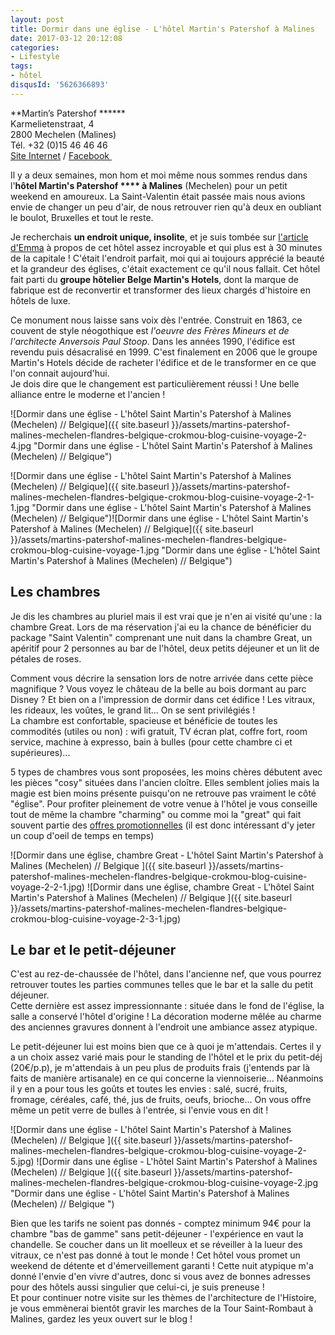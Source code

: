 ```yaml
---
layout: post
title: Dormir dans une église - L'hôtel Martin's Patershof à Malines
date: 2017-03-12 20:12:08
categories: 
- Lifestyle
tags: 
- hôtel
disqusId: '5626366893'
---
```


**Martin’s Patershof ******  
Karmelietenstraat, 4  
2800 Mechelen (Malines)  
Tél. +32 (0)15 46 46 46  
[Site Internet](http://www.martinshotels.com/fr/hotel/martins-patershof) / [Facebook ](https://www.facebook.com/MartinsPatershof)

Il y a deux semaines, mon hom et moi même nous sommes rendus dans l'**hôtel Martin's Patershof **** à Malines** (Mechelen) pour un petit weekend en amoureux. La Saint-Valentin était passée mais nous avions envie de changer un peu d'air, de nous retrouver rien qu'à deux en oubliant le boulot, Bruxelles et tout le reste.

Je recherchais **un endroit unique, insolite**, et je suis tombée sur [l'article d'Emma](https://www.augoutdemma.be/34462-dormir-dans-une-eglise-a-lhotel-martins-patershof-a-malines) à propos de cet hôtel assez incroyable et qui plus est à 30 minutes de la capitale ! C'était l'endroit parfait, moi qui ai toujours apprécié la beauté et la grandeur des églises, c'était exactement ce qu'il nous fallait. Cet hôtel fait parti du **groupe hôtelier Belge Martin's Hotels**, dont la marque de fabrique est de reconvertir et transformer des lieux chargés d'histoire en hôtels de luxe.

Ce monument nous laisse sans voix dès l'entrée. Construit en 1863, ce couvent de style néogothique est _l'oeuvre des Frères Mineurs et de l'architecte Anversois Paul Stoop_. Dans les années 1990, l'édifice est revendu puis désacralisé en 1999\. C'est finalement en 2006 que le groupe Martin's Hotels décide de racheter l'édifice et de le transformer en ce que l'on connait aujourd'hui.  
Je dois dire que le changement est particulièrement réussi ! Une belle alliance entre le moderne et l'ancien !

![Dormir dans une église - L'hôtel Saint Martin's Patershof à Malines (Mechelen) // Belgique]({{ site.baseurl }}/assets/martins-patershof-malines-mechelen-flandres-belgique-crokmou-blog-cuisine-voyage-2-4.jpg "Dormir dans une église - L'hôtel Saint Martin's Patershof à Malines (Mechelen) // Belgique")

![Dormir dans une église - L'hôtel Saint Martin's Patershof à Malines (Mechelen) // Belgique]({{ site.baseurl }}/assets/martins-patershof-malines-mechelen-flandres-belgique-crokmou-blog-cuisine-voyage-2-1-1.jpg "Dormir dans une église - L'hôtel Saint Martin's Patershof à Malines (Mechelen) // Belgique")![Dormir dans une église - L'hôtel Saint Martin's Patershof à Malines (Mechelen) // Belgique]({{ site.baseurl }}/assets/martins-patershof-malines-mechelen-flandres-belgique-crokmou-blog-cuisine-voyage-1.jpg "Dormir dans une église - L'hôtel Saint Martin's Patershof à Malines (Mechelen) // Belgique")

## Les chambres

Je dis les chambres au pluriel mais il est vrai que je n'en ai visité qu'une : la chambre Great. Lors de ma réservation j'ai eu la chance de bénéficier du package "Saint Valentin" comprenant une nuit dans la chambre Great, un apéritif pour 2 personnes au bar de l'hôtel, deux petits déjeuner et un lit de pétales de roses.

Comment vous décrire la sensation lors de notre arrivée dans cette pièce magnifique ? Vous voyez le château de la belle au bois dormant au parc Disney ? Et bien on a l'impression de dormir dans cet édifice ! Les vitraux, les rideaux, les voûtes, le grand lit... On se sent privilégiés !  
La chambre est confortable, spacieuse et bénéficie de toutes les commodités (utiles ou non) : wifi gratuit, TV écran plat, coffre fort, room service, machine à expresso, bain à bulles (pour cette chambre ci et supérieures)...

5 types de chambres vous sont proposées, les moins chères débutent avec les pièces "cosy" situées dans l'ancien cloître. Elles semblent jolies mais la magie est bien moins présente puisqu'on ne retrouve pas vraiment le côté "église". Pour profiter pleinement de votre venue à l'hôtel je vous conseille tout de même la chambre "charming" ou comme moi la "great" qui fait souvent partie des [offres promotionnelles](http://www.martinshotels.com/fr/hotel/martins-patershof/special-offers) (il est donc intéressant d'y jeter un coup d'oeil de temps en temps)

![Dormir dans une église, chambre Great - L'hôtel Saint Martin's Patershof à Malines (Mechelen) // Belgique ]({{ site.baseurl }}/assets/martins-patershof-malines-mechelen-flandres-belgique-crokmou-blog-cuisine-voyage-2-2-1.jpg) ![Dormir dans une église, chambre Great - L'hôtel Saint Martin's Patershof à Malines (Mechelen) // Belgique ]({{ site.baseurl }}/assets/martins-patershof-malines-mechelen-flandres-belgique-crokmou-blog-cuisine-voyage-2-3-1.jpg)

## Le bar et le petit-déjeuner

C'est au rez-de-chaussée de l'hôtel, dans l'ancienne nef, que vous pourrez retrouver toutes les parties communes telles que le bar et la salle du petit déjeuner.  
Cette dernière est assez impressionnante : située dans le fond de l'église, la salle a conservé l'hôtel d'origine ! La décoration moderne mêlée au charme des anciennes gravures donnent à l'endroit une ambiance assez atypique.

Le petit-déjeuner lui est moins bien que ce à quoi je m'attendais. Certes il y a un choix assez varié mais pour le standing de l'hôtel et le prix du petit-déj (20€/p.p), je m'attendais à un peu plus de produits frais (j'entends par là faits de manière artisanale) en ce qui concerne la viennoiserie... Néanmoins il y en a pour tous les goûts et toutes les envies : salé, sucré, fruits, fromage, céréales, café, thé, jus de fruits, oeufs, brioche... On vous offre même un petit verre de bulles à l'entrée, si l'envie vous en dit !

![Dormir dans une église - L'hôtel Saint Martin's Patershof à Malines (Mechelen) // Belgique ]({{ site.baseurl }}/assets/martins-patershof-malines-mechelen-flandres-belgique-crokmou-blog-cuisine-voyage-2-5.jpg) ![Dormir dans une église - L'hôtel Saint Martin's Patershof à Malines (Mechelen) // Belgique ]({{ site.baseurl }}/assets/martins-patershof-malines-mechelen-flandres-belgique-crokmou-blog-cuisine-voyage-2.jpg "Dormir dans une église - L'hôtel Saint Martin's Patershof à Malines (Mechelen) // Belgique ")

Bien que les tarifs ne soient pas donnés - comptez minimum 94€ pour la chambre "bas de gamme" sans petit-déjeuner - l'expérience en vaut la chandelle. Se coucher dans un lit moelleux et se réveiller à la lueur des vitraux, ce n'est pas donné à tout le monde ! Cet hôtel vous promet un weekend de détente et d'émerveillement garanti ! Cette nuit atypique m'a donné l'envie d'en vivre d'autres, donc si vous avez de bonnes adresses pour des hôtels aussi singulier que celui-ci, je suis preneuse !  
Et pour continuer notre visite sur les thèmes de l'architecture de l'Histoire, je vous emmènerai bientôt gravir les marches de la Tour Saint-Rombaut à Malines, gardez les yeux ouvert sur le blog !